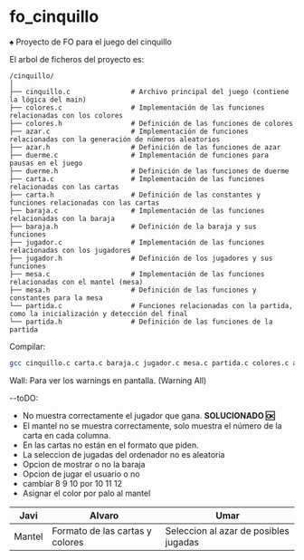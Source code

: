 # fo_cinquillo
♠️ Proyecto de FO para el juego del cinquillo

El arbol de ficheros del proyecto es:

```
/cinquillo/
│
├── cinquillo.c               # Archivo principal del juego (contiene la lógica del main)
├── colores.c                 # Implementación de las funciones relacionadas con los colores
├── colores.h                 # Definición de las funciones de colores
├── azar.c                    # Implementación de funciones relacionadas con la generación de números aleatorios
├── azar.h                    # Definición de las funciones de azar
├── duerme.c                  # Implementación de funciones para pausas en el juego
├── duerme.h                  # Definición de las funciones de duerme
├── carta.c                   # Implementación de las funciones relacionadas con las cartas
├── carta.h                   # Definición de las constantes y funciones relacionadas con las cartas
├── baraja.c                  # Implementación de las funciones relacionadas con la baraja
├── baraja.h                  # Definición de la baraja y sus funciones
├── jugador.c                 # Implementación de las funciones relacionadas con los jugadores
├── jugador.h                 # Definición de los jugadores y sus funciones
├── mesa.c                    # Implementación de las funciones relacionadas con el mantel (mesa)
├── mesa.h                    # Definición de las funciones y constantes para la mesa
└── partida.c                 # Funciones relacionadas con la partida, como la inicialización y detección del final
└── partida.h                 # Definición de las funciones de la partida
```


Compilar:
```sh
gcc cinquillo.c carta.c baraja.c jugador.c mesa.c partida.c colores.c azar.c duerme.c -o cinquillo -Wall
```

 Wall: Para ver los warnings en pantalla. (Warning All)


--toDO: 
- No muestra correctamente el jugador que gana. **SOLUCIONADO 🆗**
- El mantel no se muestra correctamente, solo muestra el número de la carta en cada columna.
- En las cartas no están en el formato que piden.
- La seleccion de jugadas del ordenador no es aleatoria
- Opcion de mostrar o no la baraja
- Opcion de jugar el usuario o no
- cambiar 8 9 10 por 10 11 12
- Asignar el color por palo al mantel


| Javi | Alvaro | Umar |
|----------|----------|----------|
| Mantel | Formato de las cartas y colores | Seleccion al azar de posibles jugadas |
